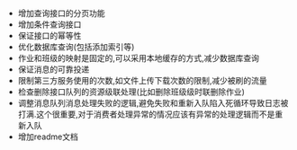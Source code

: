 - 增加查询接口的分页功能
- 增加条件查询接口
- 保证接口的幂等性
- 优化数据库查询(包括添加索引等)
- 作业和班级的映射是固定的,可以采用本地缓存的方式,减少数据库查询
- 保证消息的可靠投递
- 限制第三方服务使用的次数,如文件上传下载次数的限制,减少被刷的流量
- 检查删除接口队列的资源级联处理(比如删除班级级时联删除作业)
- 调整消息队列消息处理失败的逻辑,避免失败和重新入队陷入死循环导致日志被打满.这个很重要,对于消费者处理异常的情况应该有异常的处理逻辑而不是重新入队
- 增加readme文档